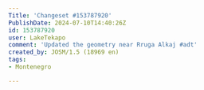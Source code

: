 ```yaml
---
Title: 'Changeset #153787920'
PublishDate: 2024-07-10T14:40:26Z
id: 153787920
user: LakeTekapo
comment: 'Updated the geometry near Rruga Alkaj #adt'
created_by: JOSM/1.5 (18969 en)
tags:
- Montenegro

---
```

